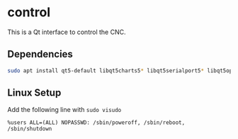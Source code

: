 # control
This is a Qt interface to control the CNC.

## Dependencies
```bash
sudo apt install qt5-default libqt5charts5* libqt5serialport5* libqt5opengl5* mesa-common-dev libglu1-mesa-dev freeglut3-dev libgl-dev
```

## Linux Setup
Add the following line with `sudo visudo`
```
%users ALL=(ALL) NOPASSWD: /sbin/poweroff, /sbin/reboot, /sbin/shutdown
```
